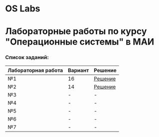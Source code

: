 # OS Labs

# Лабораторные работы по курсу "Операционные системы" в МАИ

### Список заданий:
Лабораторная работа | Вариант | Решение |
--- | --- | ---
№1 | 16 | [Решение](homeworks/LW_OS_1/) |
№2 | 14 | [Решение](homeworks/LW_OS_2) |
№3 | - | - |
№4 | - | - |
№5 | - | - |
№6 | - | - |
№7 | - | - |
